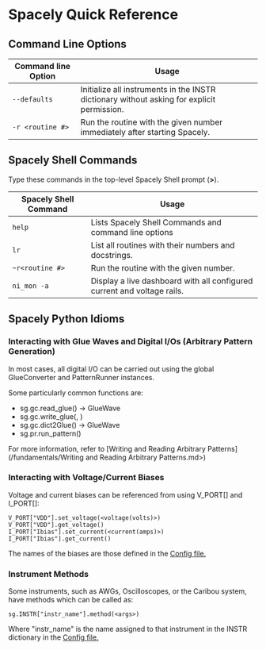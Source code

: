 # Spacely Quick Reference

## Command Line Options 

| Command line Option | Usage |
|---------------------|-------|
| ```--defaults```    | Initialize all instruments in the INSTR dictionary without asking for explicit permission. |
| ```-r <routine #>```| Run the routine with the given number immediately after starting Spacely. |



## Spacely Shell Commands 

Type these commands in the top-level Spacely Shell prompt (**>**).

| Spacely Shell Command | Usage |
|-----------------------|-------|
| ```help```            | Lists Spacely Shell Commands and command line options |
| ```lr```              | List all routines with their numbers and docstrings. |
| ```~r<routine #> ```  | Run the routine with the given number. | 
| ```ni_mon -a ```      | Display a live dashboard with all configured current and voltage rails. |


## Spacely Python Idioms

### Interacting with Glue Waves and Digital I/Os (Arbitrary Pattern Generation)

In most cases, all digital I/O can be carried out using the global GlueConverter and PatternRunner instances. 

Some particularly common functions are:
- sg.gc.read_glue(<filename>) -> GlueWave
- sg.gc.write_glue(<GlueWave>, <filename>)
- sg.gc.dict2Glue(<dictionary>) -> GlueWave
- sg.pr.run_pattern(<GlueWave>)

For more information, refer to [Writing and Reading Arbitrary Patterns](/fundamentals/Writing and Reading Arbitrary Patterns.md>)

### Interacting with Voltage/Current Biases

Voltage and current biases can be referenced from using V_PORT\[\] and I_PORT\[\]: 
```
V_PORT["VDD"].set_voltage(<voltage(volts)>)
V_PORT["VDD"].get_voltage()
I_PORT["Ibias"].set_current(<current(amps)>)
I_PORT["Ibias"].get_current()
```

The names of the biases are those defined in the [Config file.](</fundamentals/Writing an ASIC Config File.md>)

### Instrument Methods

Some instruments, such as AWGs, Oscilloscopes, or the Caribou system, have methods which can be called as:
```
sg.INSTR["instr_name"].method(<args>)
```
Where "instr_name" is the name assigned to that instrument in the INSTR dictionary in the [Config file.](</fundamentals/Writing an ASIC Config File.md>)